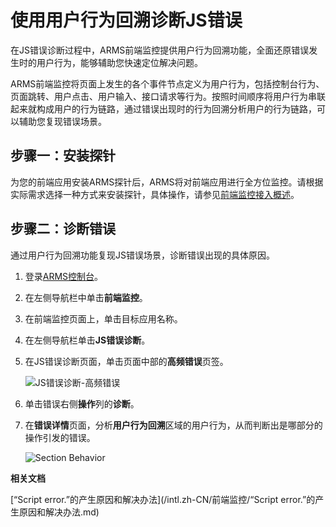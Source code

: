 # 使用用户行为回溯诊断JS错误

在JS错误诊断过程中，ARMS前端监控提供用户行为回溯功能，全面还原错误发生时的用户行为，能够辅助您快速定位解决问题。

ARMS前端监控将页面上发生的各个事件节点定义为用户行为，包括控制台行为、页面跳转、用户点击、用户输入、接口请求等行为。按照时间顺序将用户行为串联起来就构成用户的行为链路，通过错误出现时的行为回溯分析用户的行为链路，可以辅助您复现错误场景。

## 步骤一：安装探针

为您的前端应用安装ARMS探针后，ARMS将对前端应用进行全方位监控。请根据实际需求选择一种方式来安装探针，具体操作，请参见[前端监控接入概述](/intl.zh-CN/前端监控/接入前端监控/前端监控接入概述.md)。

## 步骤二：诊断错误

通过用户行为回溯功能复现JS错误场景，诊断错误出现的具体原因。

1.  登录[ARMS控制台](https://arms-ap-southeast-1.console.aliyun.com/#/home)。

2.  在左侧导航栏中单击**前端监控**。

3.  在前端监控页面上，单击目标应用名称。

4.  在左侧导航栏单击**JS错误诊断**。

5.  在JS错误诊断页面，单击页面中部的**高频错误**页签。

    ![JS错误诊断-高频错误](https://static-aliyun-doc.oss-accelerate.aliyuncs.com/assets/img/zh-CN/0657260161/p60698.png)

6.  单击错误右侧**操作**列的**诊断**。

7.  在**错误详情**页面，分析**用户行为回溯**区域的用户行为，从而判断出是哪部分的操作引发的错误。

    ![Section Behavior](https://static-aliyun-doc.oss-accelerate.aliyuncs.com/assets/img/zh-CN/0140458061/p60498.png)


**相关文档**  


[“Script error.”的产生原因和解决办法](/intl.zh-CN/前端监控/“Script error.”的产生原因和解决办法.md)

